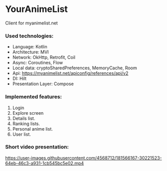 # YourAnimeList
Client for myanimelist.net

### Used technologies:
- Language: Kotlin
- Architecture: MVI
- Network: OkHttp, Retrofit, Coil
- Async: Coroutines, Flow
- Local data: cryptoSharedPreferences, MemoryCache, Room
- Api: https://myanimelist.net/apiconfig/references/api/v2
- DI: Hilt
- Presentation Layer: Compose

### Implemented features:
1. Login
2. Explore screen
3. Details list.
4. Ranking lists.
5. Personal anime list.
6. User list.

### Short video presentation:
https://user-images.githubusercontent.com/4568712/181566167-30221523-64eb-46c3-a931-1cb545bc5e02.mp4

